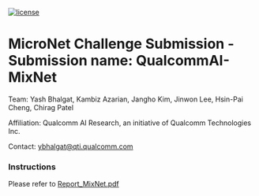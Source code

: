 [![license](https://img.shields.io/github/license/mashape/apistatus.svg)](https://github.com/yashbhalgat/QualcommAI-MicroNet-submission-MixNet/blob/master/LICENSE)

# MicroNet Challenge Submission - Submission name: QualcommAI-MixNet
Team: Yash Bhalgat, Kambiz Azarian, Jangho Kim, Jinwon Lee, Hsin-Pai Cheng, Chirag Patel

Affiliation: Qualcomm AI Research, an initiative of Qualcomm Technologies Inc.

Contact: ybhalgat@qti.qualcomm.com

### Instructions
Please refer to [Report_MixNet.pdf](Report_MixNet.pdf)
